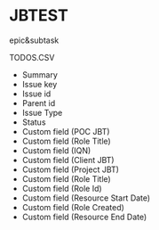 # JBTEST
epic&amp;subtask


TODOS.CSV
- Summary	
- Issue key	
- Issue id	
- Parent id	
- Issue Type	
- Status
- Custom field (POC JBT)
- Custom field (Role Title)
- Custom field (IQN)
- Custom field (Client JBT)
- Custom field (Project JBT)
- Custom field (Role Title)
- Custom field (Role Id) 
- Custom field (Resource Start Date)
- Custom field (Role Created)
- Custom field (Resource End Date)
